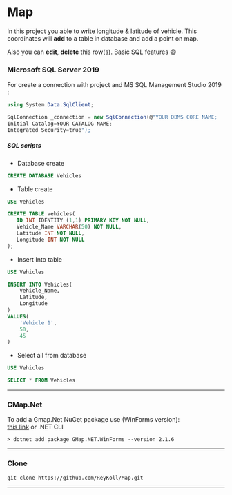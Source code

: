 # Map

In this project you able to write longitude & latitude of vehicle. This coordinates will **add** to a table in database and add a point on map. 

Also you can **edit**, **delete** this row(s). Basic SQL features :smile:

### Microsoft SQL Server 2019
 
 For create a connection with project and MS SQL Management Studio 2019 :
``` C#
using System.Data.SqlClient;

SqlConnection _connection = new SqlConnection(@"YOUR DBMS CORE NAME;
Initial Catalog=YOUR CATALOG NAME;
Integrated Security=true");
```
 
 ##### SQL scripts
 + Database create
 ```SQL
 CREATE DATABASE Vehicles 
 ```
 + Table create
 ```SQL
 USE Vehicles

CREATE TABLE vehicles(
	ID INT IDENTITY (1,1) PRIMARY KEY NOT NULL,
	Vehicle_Name VARCHAR(50) NOT NULL,
	Latitude INT NOT NULL,
	Longitude INT NOT NULL
);
```
+ Insert Into table
```SQL
USE Vehicles

INSERT INTO Vehicles(
	Vehicle_Name,
	Latitude,
	Longitude
) 
VALUES(
	'Vehicle 1',
	50,
	45
)
```
+ Select all from database
```SQL
USE Vehicles

SELECT * FROM Vehicles
```
___

### GMap.Net
To add a Gmap.Net NuGet package use (WinForms version):  
[this link](https://www.nuget.org/packages/GMap.NET.WinForms)
or .NET CLI
```
> dotnet add package GMap.NET.WinForms --version 2.1.6
```
___
### Clone
``` 
git clone https://github.com/ReyKoll/Map.git
```
___

